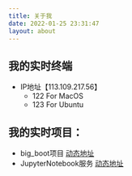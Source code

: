 ```yaml
---
title: 关于我
date: 2022-01-25 23:31:47
layout: about
---
```


## 我的实时终端
- IP地址【113.109.217.56】 
  - 122 For MacOS 
  - 123 For Ubuntu

## 我的实时项目：
- big_boot项目 [动态地址](http://113.109.217.56:19000/big_boot/)
- JupyterNotebook服务 [动态地址](http://113.109.217.56:18999)
